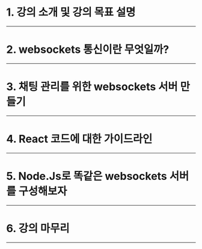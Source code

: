 # 1. 강의 소개 및 강의 목표 설명

****

# 2. websockets 통신이란 무엇일까?

****

# 3. 채팅 관리를 위한 websockets 서버 만들기

****

# 4. React 코드에 대한 가이드라인

****

# 5. Node.Js로 똑같은 websockets 서버를 구성해보자

****

# 6. 강의 마무리

****
